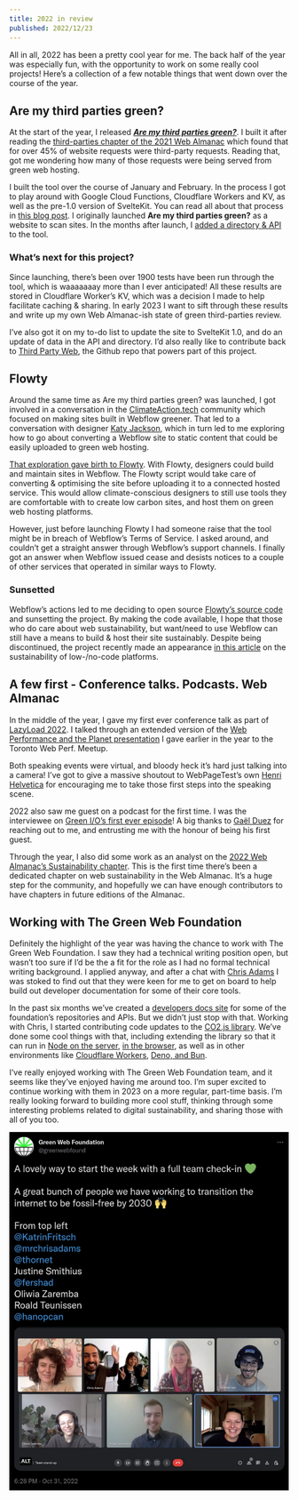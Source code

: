```yaml
---
title: 2022 in review
published: 2022/12/23
---
```


All in all, 2022 has been a pretty cool year for me. The back half of the year was especially fun, with the opportunity to work on some really cool projects! Here’s a collection of a few notable things that went down over the course of the year.

## Are my third parties green?

At the start of the year, I released [**_Are my third parties green?_**](https://aremythirdpartiesgreen.com/). I built it after reading the [third-parties chapter of the 2021 Web Almanac](https://almanac.httparchive.org/en/2021/third-parties#prevalence) which found that for over 45% of website requests were third-party requests. Reading that, got me wondering how many of those requests were being served from green web hosting.

I built the tool over the course of January and February. In the process I got to play around with Google Cloud Functions, Cloudflare Workers and KV, as well as the pre-1.0 version of SvelteKit. You can read all about that process in [this blog post](https://fershad.com/writing/building-are-my-third-parties-green/). I originally launched **Are my third parties green?** as a website to scan sites. In the months after launch, I [added a directory & API](https://fershad.com/writing/adding-a-directory-and-api-to-are-my-third-parties-green/) to the tool.

### What’s next for this project?

Since launching, there’s been over 1900 tests have been run through the tool, which is waaaaaaay more than I ever anticipated! All these results are stored in Cloudflare Worker’s KV, which was a decision I made to help facilitate caching & sharing. In early 2023 I want to sift through these results and write up my own Web Almanac-ish state of green third-parties review.

I’ve also got it on my to-do list to update the site to SvelteKit 1.0, and do an update of data in the API and directory. I’d also really like to contribute back to [Third Party Web](https://github.com/patrickhulce/third-party-web), the Github repo that powers part of this project.

## Flowty

Around the same time as Are my third parties green? was launched, I got involved in a conversation in the [ClimateAction.tech](http://ClimateAction.tech) community which focused on making sites built in Webflow greener. That led to a conversation with designer [Katy Jackson](https://www.suninthecorner.com/), which in turn led to me exploring how to go about converting a Webflow site to static content that could be easily uploaded to green web hosting.

[That exploration gave birth to Flowty](https://www.suninthecorner.com/). With Flowty, designers could build and maintain sites in Webflow. The Flowty script would take care of converting & optimising the site before uploading it to a connected hosted service. This would allow climate-conscious designers to still use tools they are comfortable with to create low carbon sites, and host them on green web hosting platforms.

However, just before launching Flowty I had someone raise that the tool might be in breach of Webflow’s Terms of Service. I asked around, and couldn’t get a straight answer through Webflow’s support channels. I finally got an answer when Webflow issued cease and desists notices to a couple of other services that operated in similar ways to Flowty.

### Sunsetted

Webflow’s actions led to me deciding to open source [Flowty’s source code](https://github.com/fershad/flowty) and sunsetting the project. By making the code available, I hope that those who do care about web sustainability, but want/need to use Webflow can still have a means to build & host their site sustainably. Despite being discontinued, the project recently made an appearance [in this article](https://thenewstack.io/is-low-code-development-better-for-the-environment/) on the sustainability of low-/no-code platforms.

## A few first - Conference talks. Podcasts. Web Almanac

In the middle of the year, I gave my first ever conference talk as part of [LazyLoad 2022](https://webdirections.org/lazyload/). I talked through an extended version of the [Web Performance and the Planet presentation](https://youtu.be/LD8HiUGdsX0) I gave earlier in the year to the Toronto Web Perf. Meetup.

Both speaking events were virtual, and bloody heck it’s hard just talking into a camera! I’ve got to give a massive shoutout to WebPageTest’s own [Henri Helvetica](https://twitter.com/HenriHelvetica) for encouraging me to take those first steps into the speaking scene.

2022 also saw me guest on a podcast for the first time. I was the interviewee on [Green I/O’s first ever episode](https://anchor.fm/greenio/episodes/Fershad-Irani---Using-website-performance-to-green-the-web-e1f6179)! A big thanks to [Gaël Duez](https://www.linkedin.com/in/gaelduez) for reaching out to me, and entrusting me with the honour of being his first guest.

Through the year, I also did some work as an analyst on the [2022 Web Almanac’s Sustainability chapter](https://almanac.httparchive.org/en/2022/sustainability). This is the first time there’s been a dedicated chapter on web sustainability in the Web Almanac. It’s a huge step for the community, and hopefully we can have enough contributors to have chapters in future editions of the Almanac.

## Working with The Green Web Foundation

Definitely the highlight of the year was having the chance to work with The Green Web Foundation. I saw they had a technical writing position open, but wasn’t too sure if I’d be the a fit for the role as I had no formal technical writing background. I applied anyway, and after a chat with [Chris Adams](https://www.linkedin.com/in/mrchrisadams) I was stoked to find out that they were keen for me to get on board to help build out developer documentation for some of their core tools.

In the past six months we’ve created a [developers docs site](http://developers.thegreenwebfoundation.org/) for some of the foundation’s repositories and APIs. But we didn’t just stop with that. Working with Chris, I started contributing code updates to the [CO2.js library](https://github.com/thegreenwebfoundation/co2.js). We’ve done some cool things with that, including extending the library so that it can run in [Node on the server](https://developers.thegreenwebfoundation.org/co2js/tutorials/getting-started-node/), [in the browser](https://developers.thegreenwebfoundation.org/co2js/tutorials/getting-started-browser/), as well as in other environments like [Cloudflare Workers](https://github.com/fershad/co2js-cloudflare-worker-api), [Deno, and Bun](https://github.com/thegreenwebfoundation/co2.js/issues/115).

I’ve really enjoyed working with The Green Web Foundation team, and it seems like they’ve enjoyed having me around too. I’m super excited to continue working with them in 2023 on a more regular, part-time basis. I’m really looking forward to building more cool stuff, thinking through some interesting problems related to digital sustainability, and sharing those with all of you too.

![Screengrab of The Green Web Foundation team in October, 2022.](../../public/img/blog/afa60cc975b3e09181d9b970dd6049cd061454a4-862x1103.jpeg)
